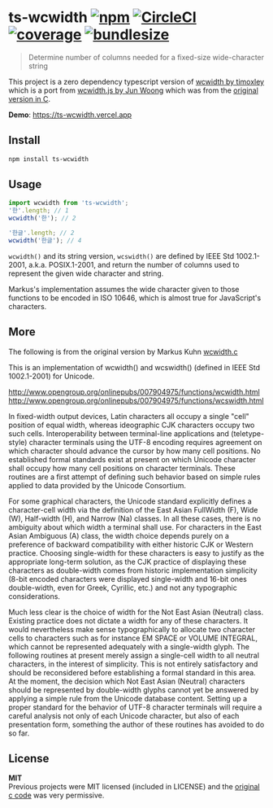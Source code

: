 # ts-wcwidth [![npm](https://badgen.net/npm/v/ts-wcwidth)](https://www.npmjs.com/package/ts-wcwidth) [![CircleCI](https://circleci.com/gh/scttcper/ts-wcwidth.svg?style=svg)](https://circleci.com/gh/scttcper/ts-wcwidth) [![coverage](https://badgen.net/codecov/c/github/scttcper/ts-wcwidth)](https://codecov.io/gh/scttcper/ts-wcwidth) [![bundlesize](https://badgen.net/bundlephobia/min/@ctrl/url-join)](https://bundlephobia.com/result?p=@ctrl/url-join)

> Determine number of columns needed for a fixed-size wide-character string

This project is a zero dependency typescript version of [wcwidth by timoxley](https://github.com/timoxley/wcwidth) which is a port from [wcwidth.js by Jun Woong](https://github.com/mycoboco/wcwidth.js) which was from the [original version in C](https://www.cl.cam.ac.uk/~mgk25/ucs/wcwidth.c).

__Demo__: https://ts-wcwidth.vercel.app  

## Install

```sh
npm install ts-wcwidth
```

## Usage

```ts
import wcwidth from 'ts-wcwidth';
'한'.length; // 1
wcwidth('한'); // 2

'한글'.length; // 2
wcwidth('한글'); // 4
```

`wcwidth()` and its string version, `wcswidth()` are defined by IEEE Std
1002.1-2001, a.k.a. POSIX.1-2001, and return the number of columns used
to represent the given wide character and string.

Markus's implementation assumes the wide character given to those
functions to be encoded in ISO 10646, which is almost true for
JavaScript's characters.

## More

The following is from the original version by Markus Kuhn [wcwidth.c](https://www.cl.cam.ac.uk/~mgk25/ucs/wcwidth.c)

This is an implementation of wcwidth() and wcswidth() (defined in
IEEE Std 1002.1-2001) for Unicode.

http://www.opengroup.org/onlinepubs/007904975/functions/wcwidth.html  
http://www.opengroup.org/onlinepubs/007904975/functions/wcswidth.html  

In fixed-width output devices, Latin characters all occupy a single
"cell" position of equal width, whereas ideographic CJK characters
occupy two such cells. Interoperability between terminal-line
applications and (teletype-style) character terminals using the
UTF-8 encoding requires agreement on which character should advance
the cursor by how many cell positions. No established formal
standards exist at present on which Unicode character shall occupy
how many cell positions on character terminals. These routines are
a first attempt of defining such behavior based on simple rules
applied to data provided by the Unicode Consortium.

For some graphical characters, the Unicode standard explicitly
defines a character-cell width via the definition of the East Asian
FullWidth (F), Wide (W), Half-width (H), and Narrow (Na) classes.
In all these cases, there is no ambiguity about which width a
terminal shall use. For characters in the East Asian Ambiguous (A)
class, the width choice depends purely on a preference of backward
compatibility with either historic CJK or Western practice.
Choosing single-width for these characters is easy to justify as
the appropriate long-term solution, as the CJK practice of
displaying these characters as double-width comes from historic
implementation simplicity (8-bit encoded characters were displayed
single-width and 16-bit ones double-width, even for Greek,
Cyrillic, etc.) and not any typographic considerations.

Much less clear is the choice of width for the Not East Asian
(Neutral) class. Existing practice does not dictate a width for any
of these characters. It would nevertheless make sense
typographically to allocate two character cells to characters such
as for instance EM SPACE or VOLUME INTEGRAL, which cannot be
represented adequately with a single-width glyph. The following
routines at present merely assign a single-cell width to all
neutral characters, in the interest of simplicity. This is not
entirely satisfactory and should be reconsidered before
establishing a formal standard in this area. At the moment, the
decision which Not East Asian (Neutral) characters should be
represented by double-width glyphs cannot yet be answered by
applying a simple rule from the Unicode database content. Setting
up a proper standard for the behavior of UTF-8 character terminals
will require a careful analysis not only of each Unicode character,
but also of each presentation form, something the author of these
routines has avoided to do so far.

## License

**MIT**  
Previous projects were MIT licensed (included in LICENSE) and the [original c code](https://www.cl.cam.ac.uk/~mgk25/ucs/wcwidth.c) was very permissive.
